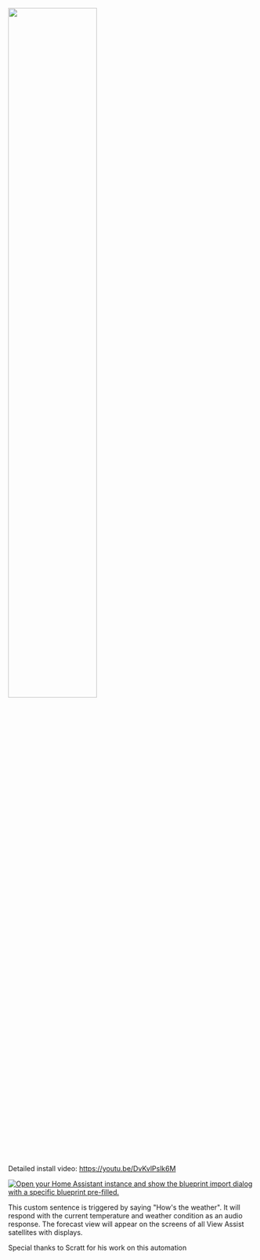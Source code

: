 <a href="https://www.youtube.com/watch?v=DvKvlPslk6M"><img src="https://img.youtube.com/vi/DvKvlPslk6M/mqdefault.jpg" width="60%"></a>

Detailed install video:
https://youtu.be/DvKvlPslk6M


[![Open your Home Assistant instance and show the blueprint import dialog with a specific blueprint pre-filled.](https://my.home-assistant.io/badges/blueprint_import.svg)](https://my.home-assistant.io/redirect/blueprint_import/?blueprint_url=https%3A%2F%2Fraw.githubusercontent.com%2Fdinki%2FView-Assist%2Fmain%2FView+Assist+custom+sentences%2FHows+the+weather%2Fblueprint-howstheweather.yaml)

This custom sentence is triggered by saying "How's the weather".  It will respond with the current temperature and weather condition as an audio response.  The forecast view will appear on the screens of all View Assist satellites with displays.

Special thanks to Scratt for his work on this automation
